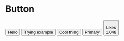 # Button

<script>
  import Button from '../../../ui/Button/index.svelte';
</script>

<Button>Hello</Button>
<Button class="special" is:outline is:icon>Trying example</Button>
<Button title="some" is:icon={false} is:outline="false">Cool thing</Button>
<Button title="some" is:primary>Primary</Button>
<Button title="some" is:labeled>
  <div class="ui red button">
    Likes
  </div>
  <span class="ui basic red left pointing label">
    1,048
  </span>
</Button>
